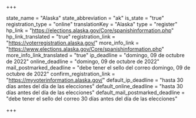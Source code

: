 +++

state_name = "Alaska"
state_abbreviation = "ak"
is_state = "true"
registration_type = "online"
translationKey = "Alaska"
type = "register"
hp_link = "https://elections.alaska.gov/Core/spanishinformation.php"
hp_link_translated = "true"
registration_link = "https://voterregistration.alaska.gov/"
more_info_link = "https://www.elections.alaska.gov/Core/spanishinformation.php"
more_info_link_translated = "true"
ip_deadline = "domingo, 09 de octubre de 2022"
online_deadline = "domingo, 09 de octubre de 2022"
mail_postmarked_deadline = "debe tener el sello del correo domingo, 09 de octubre de 2022"
confirm_registration_link = "https://myvoterinformation.alaska.gov/"
default_ip_deadline = "hasta 30 días antes del día de las elecciones"
default_online_deadline = "hasta 30 días antes del día de las elecciones"
default_mail_postmarked_deadline = "debe tener el sello del correo 30 días antes del día de las elecciones"

+++